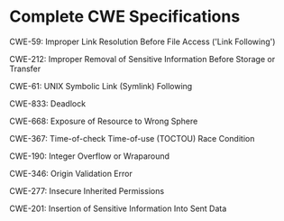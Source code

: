 

# Complete CWE Specifications

CWE-59: Improper Link Resolution Before File Access ('Link Following')

CWE-212: Improper Removal of Sensitive Information Before Storage or Transfer

CWE-61: UNIX Symbolic Link (Symlink) Following

CWE-833: Deadlock

CWE-668: Exposure of Resource to Wrong Sphere

CWE-367: Time-of-check Time-of-use (TOCTOU) Race Condition

CWE-190: Integer Overflow or Wraparound

CWE-346: Origin Validation Error

CWE-277: Insecure Inherited Permissions

CWE-201: Insertion of Sensitive Information Into Sent Data